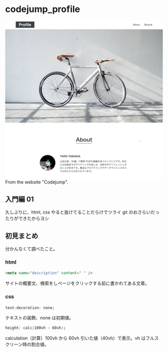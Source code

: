 # codejump_profile

![preview](img/preview.png)
From the website "Codejump".

## 入門編 01

久しぶりに、html, css やると抜けてることだらけでツライ git のおさらいだったりができたからヨシ

## 初見まとめ

分かんなくて調べたこと。

### html

```html
<meta name="description" content=" " />
```

サイトの概要文、検索をしページをクリックする前に書かれてある文章。

### css

```css
text-decoration: none;
```

テキストの装飾、none は初期値。

```css
height: calc(100vh - 60vh);
```

calculation（計算）100vh から 60vh 引いた値（40vh）で表示。vh はフルスクリーン時の割合値。
